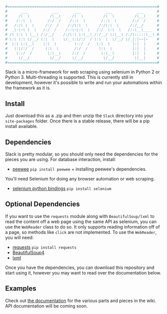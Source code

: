 ```python
#===================================================================#
#      ___           ___       ___           ___           ___      #
#     /\  \         /\__\     /\  \         /\  \         /\__\     #
#    /::\  \       /:/  /    /::\  \       /::\  \       /:/  /     #
#   /:/\ \  \     /:/  /    /:/\:\  \     /:/\:\  \     /:/__/      #
#  _\:\~\ \  \   /:/  /    /::\~\:\  \   /:/  \:\  \   /::\__\____  #
# /\ \:\ \ \__\ /:/__/    /:/\:\ \:\__\ /:/__/ \:\__\ /:/\:::::\__\ #
# \:\ \:\ \/__/ \:\  \    \/__\:\/:/  / \:\  \  \/__/ \/_|:|~~|~    #
#  \:\ \:\__\    \:\  \        \::/  /   \:\  \          |:|  |     #
#   \:\/:/  /     \:\  \       /:/  /     \:\  \         |:|  |     #
#    \::/  /       \:\__\     /:/  /       \:\__\        |:|  |     #
#     \/__/         \/__/     \/__/         \/__/         \|__|     #
#===================================================================#
```
Slack is a micro-framework for web scraping using selenium in Python 2 or Python 3. Multi-threading is supported. This is currently still in development, however it's possible to write and run your automations within the framework as it is.

## Install

Just download this as a .zip and then unzip the `Slack` directory into 
your `site-packages` folder. Once there is a stable release, there will 
be a pip install available.

## Dependencies

Slack is pretty modular, so you should only need the dependencies for
the pieces you are using.  For database interaction, install:

* [peewee](http://docs.peewee-orm.com/en/latest/)
`pip install peewee` + installing peewee's dependencies.

You'll need Selenium for doing any browser automation or web scraping. 

* [selenium python bindings](http://selenium-python.readthedocs.org/)
`pip install selenium`

## Optional Dependencies

If you want to use the `requests` module along with `BeautifulSoup/lxml` 
to read the content off a web page using the same API as selenium, you 
can use the `WebReader` class to do so.  It only supports reading 
information off of a page, so methods like `click` are not implemented.
To use the `WebReader`, you will need:

* [requests](http://docs.python-requests.org/en/master/)
`pip install requests`
* [BeautifulSoup4](https://www.crummy.com/software/BeautifulSoup/)
* [lxml](http://lxml.de/)

Once you have the dependencies, you can download this repository and 
start using it, however you may want to read over the documentation 
below.

## Examples

Check out [the documentation](https://github.com/Wykleph/Slack/wiki/Documentation) for the various parts and pieces in the wiki. API documentation will be coming soon.
